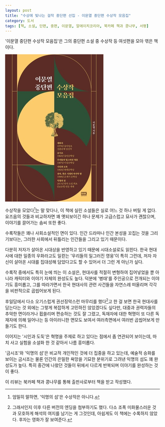```yaml
---
layout: post
title: "수상에 빛나는 걸작 중단편 선집 - 이문열 중단편 수상작 모음집"
category: 도서
tags: [책, 소설, 단편, 중편, 이문열, 알에이치코리아, 북카페 책과 콩나무, 서평]
---
```


'이문열 중단편 수상작 모음집'은
그의 중단편 소설 중 수상작 등 여섯편을 모아 엮은 책이다.

![표지](/images/yi-mun-yol-award-winning-shorts-collection-book-h480.jpg)

<!--
수록작은 다음과 같다:
- 새하곡 / 1979년 동아일보 신춘문예 당선
- 금시조 / 1982년 동인문학상
- 우리들의 일그러진 영웅 / 1987년 이상문학상
- 시인과 도둑 / 1992년 현대문학상
- 전야, 혹은 시대의 마지막 밤 / 1998년 21세기 문학상
- 익명의 섬 / 2011년 한국 소설 최초 ‘뉴요커’ 전문 게재
-->

수상작을 모았다[^1]는 말 맞다나,
이 책에 실린 소설들은 실로 어느 것 하나 버릴 게 없다.
요즈음의 것들과 비교하자면 꽤 옛되보이긴 하나 문제가 고급스럽고
묘사가 괜찮으며,
이야기를 끌어가는 솜씨 또한 좋다.

[^1]: 엄밀히 말하면, '익명의 섬'은 수상작은 아니다.

수록작들은 꽤나 사회소설적인 면이 있다.
인간 드라마나 인간 본성을 꼬집는 것을 그리기보다는,
그러한 사회에서 뒤틀리는 인간들을 그리고 있기 때문이다.

다분히 저자가 살아온 시대상을 반영하고 있기 때문에 시대소설로도 읽힌다.
한국 현대사에 대한 일종의 우화라고도 일컫는 '우리들의 일그러진 영웅'이 특히 그런데,
저자 자신이 살아온 시대를 집대성해 담았다고도 할 수 있어서 더 그런 게 아닌가 싶다.

수록작 중에서도 특히 눈에 띄는 이 소설은,
현대사를 적절히 변형하여 집어넣었을 뿐 아니라
캐릭터와 이야기 자체의 완성도도 높다.
덕분에 '병태'를 주인공으로 전개되는 이야기도 흥미롭고,
그를 따라가면서 한국 현대사의 관련 사건들을 자연스레 떠올리며
각각을 비판적으로 곱씹어보게 된다.

후일담에서 다소 오기스럽게 권선징악스런 마무리를 했다[^2]고 한 걸 보면
한국 현대사를 담는다는 것 외에는 그렇게 복잡하게 고민하진 않았겠다도 싶다만,
대중과 권력자들의 추악한 면이라거나 휩쓸리며 편승하는 것도 잘 그렸고,
독재자에 대한 혁명이 또 다른 독재자에 의해 일어나는 등 아이러니한 면모도 보여서
여러측면에서 여러번 곱씹어보게 만들기도 한다.

[^2]: 그래서인지 이후 다른 버전의 엔딩을 첨부하기도 했다. 다소 조폭 미화물스러운 것과 모호하게 해석의 여지를 남기는 게 그것인데, 아쉽게도 이 책에는 수록하지 않았다. 후자는 영화가 잘 보여준다.

이어지는 '시인과 도둑'은 혁명을 주제로 하고 있다는 점에서 좀 연관되어 보이는데,
마치 사고 실험을 소설화 한 것 같아서 나름 흥미롭다.

'금시조'와 '익명의 섬'은 비교적 개인적인 것에 더 집중을 하고 있는데,
예술적 승화를 보이는 금시조는 물론
인간의 은밀한 욕망을 기묘한 분위기로 그려낸 익명의 섬도 꽤 완성도가 높다.
특히 중간에 나왔던 것들이 뒤에서 다르게 반복되며 이야기를 완성하는 것이 좋다.



<div class="im im-info">
이 리뷰는 북카페 책과 콩나무를 통해 출판사로부터 책을 받고 작성했다.
</div>
